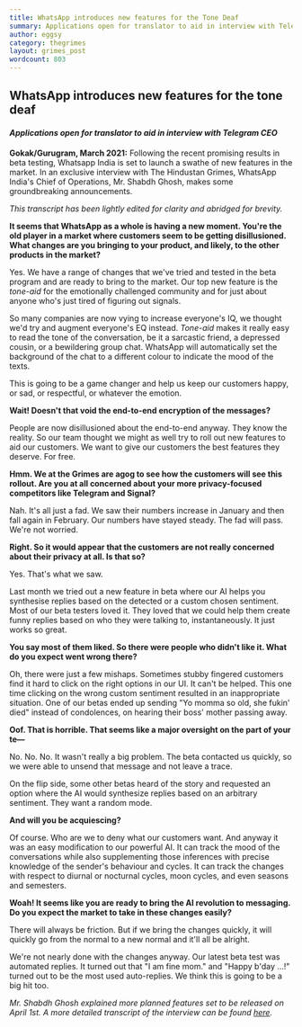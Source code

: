 ```yaml
---
title: WhatsApp introduces new features for the Tone Deaf
summary: Applications open for translator to aid in interview with Telegram CEO
author: eggsy
category: thegrimes
layout: grimes_post
wordcount: 803
---
```


## WhatsApp introduces new features for the tone deaf

#### *Applications open for translator to aid in interview with Telegram CEO*

**Gokak/Gurugram, March 2021:** Following the recent promising results in beta testing, Whatsapp India is set to launch a swathe of new features in the market. In an exclusive interview with The Hindustan Grimes, WhatsApp India's Chief of Operations, Mr. Shabdh Ghosh, makes some groundbreaking announcements.

*This transcript has been lightly edited for clarity and abridged for brevity.*

**It seems that WhatsApp as a whole is having a new moment. You're the old player in a market where customers seem to be getting disillusioned. What changes are you bringing to your product, and likely, to the other products in the market?**

Yes. We have a range of changes that we've tried and tested in the beta program and are ready to bring to the market. Our top new feature is the *tone-aid* for the emotionally challenged community and for just about anyone who's just tired of figuring out signals.

So many companies are now vying to increase everyone's IQ, we thought we'd try and augment everyone's EQ instead. *Tone-aid* makes it really easy to read the tone of the conversation, be it a sarcastic friend, a depressed cousin, or a bewildering group chat. WhatsApp will automatically set the background of the chat to a different colour to indicate the mood of the texts.

This is going to be a game changer and help us keep our customers happy, or sad, or respectful, or whatever the emotion.

**Wait! Doesn't that void the end-to-end encryption of the messages?**

People are now disillusioned about the end-to-end anyway. They know the reality. So our team thought we might as well try to roll out new features to aid our customers. We want to give our customers the best features they deserve. For free.

**Hmm. We at the Grimes are agog to see how the customers will see this rollout. Are you at all concerned about your more privacy-focused competitors like Telegram and Signal?**

Nah. It's all just a fad. We saw their numbers increase in January and then fall again in February. Our numbers have stayed steady. The fad will pass. We're not worried.

**Right. So it would appear that the customers are not really concerned about their privacy at all. Is that so?**

Yes. That's what we saw. 

Last month we tried out a new feature in beta where our AI helps you synthesise replies based on the detected or a custom chosen sentiment. Most of our beta testers loved it. They loved that we could help them create funny replies based on who they were talking to, instantaneously. It just works so great.

**You say most of them liked. So there were people who didn't like it. What do you expect went wrong there?**

Oh, there were just a few mishaps. Sometimes stubby fingered customers find it hard to click on the right options in our UI. It can't be helped. This one time clicking on the wrong custom sentiment resulted in an inappropriate situation. One of our betas ended up sending "Yo momma so old, she fukin' died" instead of condolences, on hearing their boss' mother passing away.

**Oof. That is horrible. That seems like a major oversight on the part of your te—**

No. No. No. It wasn't really a big problem. The beta contacted us quickly, so we were able to unsend that message and not leave a trace. 

On the flip side, some other betas heard of the story and requested an option where the AI would synthesize replies based on an arbitrary sentiment. They want a random mode.

**And will you be acquiescing?**

Of course. Who are we to deny what our customers want. And anyway it was an easy modification to our powerful AI. It can track the mood of the conversations while also supplementing those inferences with precise knowledge of the sender's behaviour and cycles. It can track the changes with respect to diurnal or nocturnal cycles, moon cycles, and even seasons and semesters.

**Woah! It seems like you are ready to bring the AI revolution to messaging. Do you expect the market to take in these changes easily?**

There will always be friction. But if we bring the changes quickly, it will quickly go from the normal to a new normal and it'll all be alright. 

We're not nearly done with the changes anyway. Our latest beta test was automated replies. It turned out that "I am fine mom." and "Happy b'day ...!" turned out to be the most used auto-replies. We think this is going to be a big hit too.

*Mr. Shabdh Ghosh explained more planned features set to be released on April 1st. A more detailed transcript of the interview can be found [here](https://www.whatsapp.com/legal/updates/privacy-policy/?lang=en).*